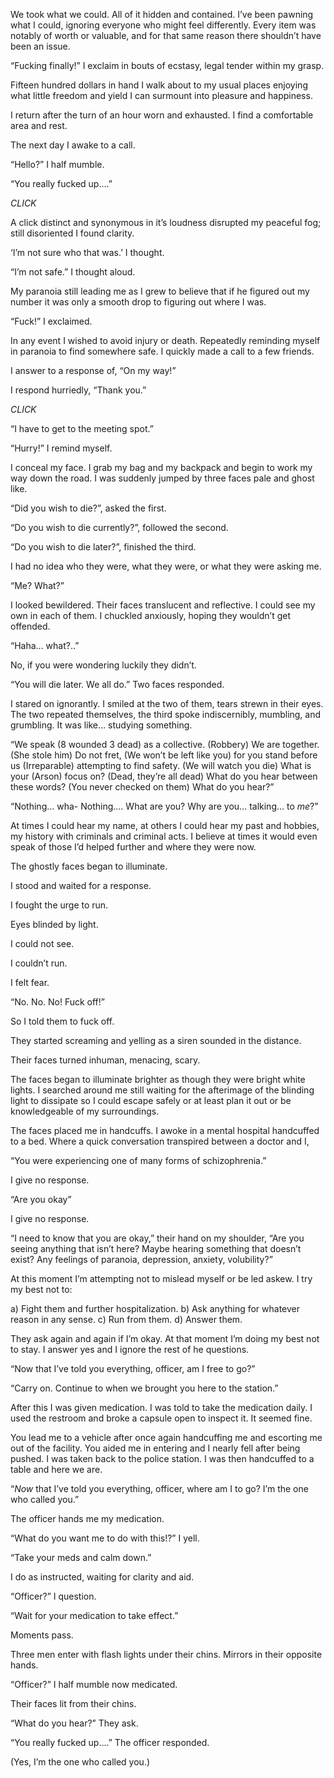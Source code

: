 
We took what we could. All of it hidden and contained. I’ve been pawning what I could, ignoring everyone who might feel differently. Every item was notably of worth or valuable, and for that same reason there shouldn’t have been an issue.  

“Fucking finally!” I exclaim in bouts of ecstasy, legal tender within my grasp.

Fifteen hundred dollars in hand I walk about to my usual places enjoying what little freedom and yield I can surmount into pleasure and happiness. 

I return after the turn of an hour worn and exhausted. I find a comfortable area and rest.

The next day I awake to a call.

“Hello?” I half mumble.

“You really fucked up….”

*CLICK*

A click distinct and synonymous in it’s loudness disrupted my peaceful fog; still disoriented I found clarity.

‘I’m not sure who that was.’ I thought. 

“I’m not safe.” I thought aloud.

My paranoia still leading me as I grew to believe that if he figured out my number it was only a smooth drop to figuring out where I was.

“Fuck!” I exclaimed.

In any event I wished to avoid injury or death. Repeatedly reminding myself in paranoia to find somewhere safe. I quickly made a call to a few friends. 

I answer to a response of, “On my way!”

I respond hurriedly, “Thank you.”

*CLICK*

“I have to get to the meeting spot.”

“Hurry!” I remind myself.

I conceal my face. I grab my bag and my backpack and begin to work my way down the road. I was suddenly jumped by three faces pale and ghost like.

“Did you wish to die?”, asked the first. 

“Do you wish to die currently?”, followed the second. 

“Do you wish to die later?”, finished the third.

I had no idea who they were, what they were,  or what they were asking me.

“Me? What?”

I looked bewildered. Their faces translucent and reflective. I could see my own in each of them. I chuckled anxiously, hoping they wouldn’t get offended. 

“Haha… what?..”

 No, if you were wondering luckily they didn’t.

“You will die later. We all do.” Two faces responded. 

I stared on ignorantly. I smiled at the two of them, tears strewn in their eyes. The two repeated themselves, the third spoke indiscernibly, mumbling, and grumbling. It was like… studying something. 

“We speak (8 wounded 3 dead) as a collective. (Robbery) We are together. (She stole him) Do not fret, (We won’t be left like you) for you stand before us (Irreparable) attempting to find safety. (We will watch you die) What is your (Arson) focus on? (Dead, they’re all dead) What do you hear between these words? (You never checked on them) What do you hear?”

“Nothing… wha- Nothing…. What are you? Why are you… talking… to *me*?”

At times I could hear my name, at others I could hear my past and hobbies, my history with criminals and criminal acts. I believe at times it would even speak of those I’d helped further and where they were now. 


The ghostly faces began to illuminate. 

I stood and waited for a response.

I fought the urge to run. 

Eyes blinded by light.

I could not see. 

I couldn’t run. 

I felt fear.  

“No. No. No! Fuck off!”

So I told them to fuck off. 

They started screaming and yelling as a siren sounded in the distance. 

Their faces turned inhuman, menacing, scary.

The faces began to illuminate brighter as though they were bright white lights. I searched around me still waiting for the afterimage of the blinding light to dissipate so I could escape safely or at least plan it out or be knowledgeable of my surroundings.  

The faces placed me in handcuffs. I awoke in a mental hospital handcuffed to a bed. Where a quick conversation transpired between a doctor and I,

“You were experiencing one of many forms of schizophrenia.”

I give no response. 

“Are you okay”

I give no response. 

“I need to know that you are okay,” their hand on my shoulder, “Are you seeing anything that isn’t here? Maybe hearing something that doesn’t exist? Any feelings of paranoia, depression, anxiety, volubility?”

At this moment I’m attempting not to mislead myself or be led askew. I try my best not to:

a) Fight them and further hospitalization.
b) Ask anything for whatever reason in any sense.
c) Run from them.
d) Answer them.

They ask again and again if I’m okay. At that moment I’m doing my best not to stay. I answer yes and I ignore the rest of he questions. 

 
“Now that I’ve told you everything, officer, am I free to go?”

“Carry on. Continue to when we brought you here to the station.”

After this I was given medication. I was told to take the medication daily. I used the restroom and broke a capsule open to inspect it. It seemed fine. 

You lead me to a vehicle after once again handcuffing me and escorting me out of the facility. You aided me in entering and I nearly fell after being pushed. I was taken back to the police station. I was then handcuffed to a table and here we are.

“*Now* that I’ve told you everything, officer, where am I to go? I’m the one who called you.”

The officer hands me my medication.

“What do you want me to do with this!?” I yell.

“Take your meds and calm down.”

I do as instructed, waiting for clarity and aid.

“Officer?” I question. 

“Wait for your medication to take effect.”

Moments pass.

Three men enter with flash lights under their chins. Mirrors in their opposite hands. 

“Officer?” I half mumble now medicated.

Their faces lit from their chins.

“What do you hear?” They ask.

“You really fucked up….” The officer responded. 

(Yes, I’m the one who called you.)